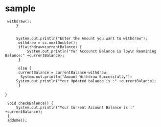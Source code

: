 # sample


	 withdraw();
    	 }
    	 
    	 
    	 System.out.println("Enter the Amount you want to withdraw");
    	  withdraw = sc.nextDouble();
    	  if(withdraw>currentBalance) {
    		  System.out.println("Yur Accounct Balance is low\n Reamining Balance:" +currentBalance);
    	  }
    	  
    	  else {
    	  currentBalance = currentBalance-withdraw;
    	   System.out.println("Amount Withdraw Successfully");
    	 System.out.println("Your Updated balance is :" +currentBalance);
    	  }
  }
     
     void checkBalance() {
    	 System.out.println("Your Current Account Balance is :" +currentBalance);
     }
     addome();
